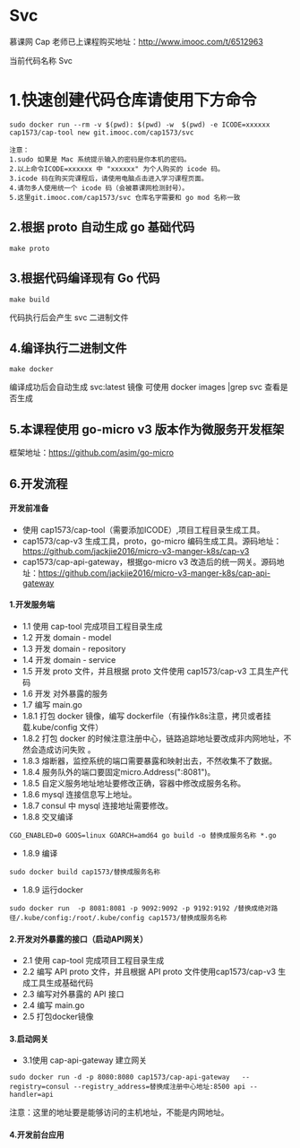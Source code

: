 #  Svc
慕课网 Cap 老师已上课程购买地址：http://www.imooc.com/t/6512963

当前代码名称 Svc

# 1.快速创建代码仓库请使用下方命令
```
sudo docker run --rm -v $(pwd): $(pwd) -w  $(pwd) -e ICODE=xxxxxx cap1573/cap-tool new git.imooc.com/cap1573/svc

注意：
1.sudo 如果是 Mac 系统提示输入的密码是你本机的密码。
2.以上命令ICODE=xxxxxx 中 "xxxxxx" 为个人购买的 icode 码。
3.icode 码在购买完课程后，请使用电脑点击进入学习课程页面。
4.请勿多人使用统一个 icode 码（会被慕课网检测封号）。
5.这里git.imooc.com/cap1573/svc 仓库名字需要和 go mod 名称一致
```


##  2.根据 proto 自动生成 go 基础代码
```
make proto
```

## 3.根据代码编译现有 Go 代码
```
make build
```
代码执行后会产生 svc 二进制文件

## 4.编译执行二进制文件
```
make docker
```
编译成功后会自动生成 svc:latest 镜像
可使用 docker images |grep svc 查看是否生成

## 5.本课程使用 go-micro v3 版本作为微服务开发框架
框架地址：https://github.com/asim/go-micro

## 6.开发流程
#### 开发前准备
* 使用 cap1573/cap-tool（需要添加ICODE）,项目工程目录生成工具。
* cap1573/cap-v3 生成工具，proto，go-micro 编码生成工具。源码地址：https://github.com/jackjie2016/micro-v3-manger-k8s/cap-v3
* cap1573/cap-api-gateway，根据go-micro v3 改造后的统一网关。源码地址：https://github.com/jackjie2016/micro-v3-manger-k8s/cap-api-gateway

#### 1.开发服务端
* 1.1 使用 cap-tool 完成项目工程目录生成
* 1.2 开发 domain - model
* 1.3 开发 domain - repository
* 1.4 开发 domain - service
* 1.5 开发 proto 文件，并且根据 proto 文件使用 cap1573/cap-v3 工具生产代码
* 1.6 开发 对外暴露的服务
* 1.7 编写 main.go
* 1.8.1 打包 docker 镜像，编写 dockerfile（有操作k8s注意，拷贝或者挂载.kube/config 文件）
* 1.8.2 打包 docker 的时候注意注册中心，链路追踪地址要改成非内网地址，不然会造成访问失败 。
* 1.8.3 熔断器，监控系统的端口需要暴露和映射出去，不然收集不了数据。
* 1.8.4 服务队外的端口要固定micro.Address(":8081")。
* 1.8.5 自定义服务地址地址要修改正确，容器中修改成服务名称。
* 1.8.6 mysql 连接信息写上地址。
* 1.8.7 consul 中 mysql 连接地址需要修改。
* 1.8.8 交叉编译

```
CGO_ENABLED=0 GOOS=linux GOARCH=amd64 go build -o 替换成服务名称 *.go
```
* 1.8.9 编译

```
sudo docker build cap1573/替换成服务名称
```
* 1.8.9 运行docker

```
sudo docker run  -p 8081:8081 -p 9092:9092 -p 9192:9192 /替换成绝对路径/.kube/config:/root/.kube/config cap1573/替换成服务名称
```

#### 2.开发对外暴露的接口（启动API网关）
* 2.1 使用 cap-tool 完成项目工程目录生成
* 2.2 编写 API proto 文件，并且根据 API proto 文件使用cap1573/cap-v3 生成工具生成基础代码
* 2.3 编写对外暴露的 API 接口
* 2.4 编写 main.go
* 2.5 打包docker镜像


#### 3.启动网关
* 3.1使用 cap-api-gateway 建立网关

```
sudo docker run -d -p 8080:8080 cap1573/cap-api-gateway   --registry=consul --registry_address=替换成注册中心地址:8500 api --handler=api
```
注意：这里的地址要是能够访问的主机地址，不能是内网地址。

#### 4.开发前台应用


       
